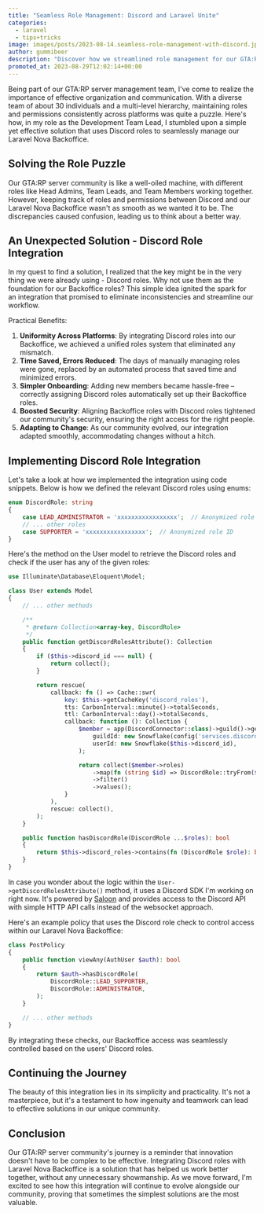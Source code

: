 ```yaml
---
title: "Seamless Role Management: Discord and Laravel Unite"
categories:
  - laravel
  - tips+tricks
image: images/posts/2023-08-14.seamless-role-management-with-discord.jpg
author: gummibeer
description: "Discover how we streamlined role management for our GTA:RP community by syncing Discord roles with Laravel Nova Backoffice, creating a unified and efficient system."
promoted_at: 2023-08-29T12:02:14+00:00
---
```


Being part of our GTA:RP server management team, I've come to realize the importance of effective organization and communication.
With a diverse team of about 30 individuals and a multi-level hierarchy, maintaining roles and permissions consistently across platforms was quite a puzzle.
Here's how, in my role as the Development Team Lead, I stumbled upon a simple yet effective solution that uses Discord roles to seamlessly manage our Laravel Nova Backoffice.

## Solving the Role Puzzle

Our GTA:RP server community is like a well-oiled machine, with different roles like Head Admins, Team Leads, and Team Members working together.
However, keeping track of roles and permissions between Discord and our Laravel Nova Backoffice wasn't as smooth as we wanted it to be.
The discrepancies caused confusion, leading us to think about a better way.

## An Unexpected Solution - Discord Role Integration

In my quest to find a solution, I realized that the key might be in the very thing we were already using - Discord roles.
Why not use them as the foundation for our Backoffice roles? This simple idea ignited the spark for an integration that promised to eliminate inconsistencies and streamline our workflow.

Practical Benefits:

1. **Uniformity Across Platforms**: By integrating Discord roles into our Backoffice, we achieved a unified roles system that eliminated any mismatch.
2. **Time Saved, Errors Reduced**: The days of manually managing roles were gone, replaced by an automated process that saved time and minimized errors.
3. **Simpler Onboarding**: Adding new members became hassle-free – correctly assigning Discord roles automatically set up their Backoffice roles.
4. **Boosted Security**: Aligning Backoffice roles with Discord roles tightened our community's security, ensuring the right access for the right people.
5. **Adapting to Change**: As our community evolved, our integration adapted smoothly, accommodating changes without a hitch.

## Implementing Discord Role Integration

Let's take a look at how we implemented the integration using code snippets.
Below is how we defined the relevant Discord roles using enums:

```php
enum DiscordRole: string
{
    case LEAD_ADMINISTRATOR = 'xxxxxxxxxxxxxxxxx';  // Anonymized role ID
    // ... other roles
    case SUPPORTER = 'xxxxxxxxxxxxxxxxx';  // Anonymized role ID
}
```

Here's the method on the User model to retrieve the Discord roles and check if the user has any of the given roles:

```php
use Illuminate\Database\Eloquent\Model;

class User extends Model
{
    // ... other methods

    /**
     * @return Collection<array-key, DiscordRole>
     */
    public function getDiscordRolesAttribute(): Collection
    {
        if ($this->discord_id === null) {
            return collect();
        }

        return rescue(
            callback: fn () => Cache::swr(
                key: $this->getCacheKey('discord_roles'),
                tts: CarbonInterval::minute()->totalSeconds,
                ttl: CarbonInterval::day()->totalSeconds,
                callback: function (): Collection {
                    $member = app(DiscordConnector::class)->guild()->getGuildMember(
                        guildId: new Snowflake(config('services.discord.guild_id')),
                        userId: new Snowflake($this->discord_id),
                    );

                    return collect($member->roles)
                        ->map(fn (string $id) => DiscordRole::tryFrom($id))
                        ->filter()
                        ->values();
                }
            ),
            rescue: collect(),
        );
    }

    public function hasDiscordRole(DiscordRole ...$roles): bool
    {
        return $this->discord_roles->contains(fn (DiscordRole $role): bool => in_array($role, $roles, true));
    }
}
```

In case you wonder about the logic within the `User->getDiscordRolesAttribute()` method, it uses a Discord SDK I'm working on right now.
It's powered by [Saloon](https://github.com/saloonphp/saloon) and provides access to the Discord API with simple HTTP API calls instead of the websocket approach.

Here's an example policy that uses the Discord role check to control access within our Laravel Nova Backoffice:

```php
class PostPolicy
{
    public function viewAny(AuthUser $auth): bool
    {
        return $auth->hasDiscordRole(
            DiscordRole::LEAD_SUPPORTER,
            DiscordRole::ADMINISTRATOR,
        );
    }

    // ... other methods
}
```

By integrating these checks, our Backoffice access was seamlessly controlled based on the users' Discord roles.

## Continuing the Journey

The beauty of this integration lies in its simplicity and practicality.
It's not a masterpiece, but it's a testament to how ingenuity and teamwork can lead to effective solutions in our unique community.

## Conclusion

Our GTA:RP server community's journey is a reminder that innovation doesn't have to be complex to be effective.
Integrating Discord roles with Laravel Nova Backoffice is a solution that has helped us work better together, without any unnecessary showmanship.
As we move forward, I'm excited to see how this integration will continue to evolve alongside our community, proving that sometimes the simplest solutions are the most valuable.
